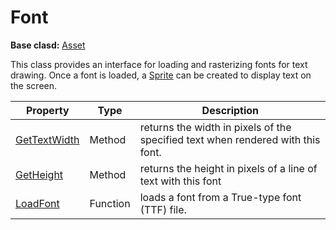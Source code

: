 # Font

**Base clasd:** [Asset](Asset.md)

This class provides an interface for loading and rasterizing fonts for text drawing. Once a font is loaded, a [Sprite](Sprite.md) can be created to display text on the screen.

| Property | Type | Description |
| ----- | ----- | ----- |
| [GetTextWidth](GetTextWidth.md) | Method | returns the width in pixels of the specified text when rendered with this font. |
| [GetHeight](GetHeight.md) | Method | returns the height in pixels of a line of text with this font |
| [LoadFont](LoadFont.md) | Function | loads a font from a True-type font (TTF) file. |

